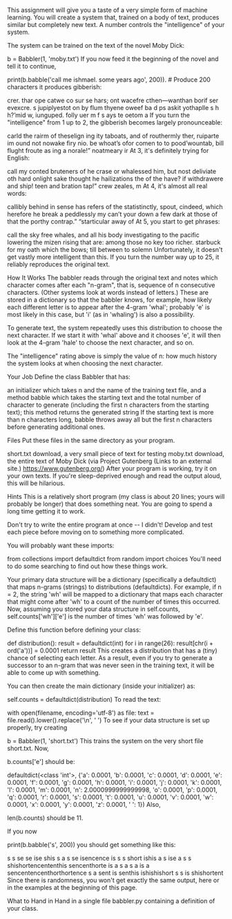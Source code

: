 This assignment will give you a taste of a very simple form of machine learning. You will create a system that, trained on a body of text, produces similar but completely new text. A number controls the "intelligence" of your system.

The system can be trained on the text of the novel Moby Dick:

b = Babbler(1, 'moby.txt')
If you now feed it the beginning of the novel and tell it to continue,

print(b.babble('call me ishmael. some years ago', 200)).  # Produce 200 characters
it produces gibberish:

crer. thar ope catwe co sur se hars; ont wacefre cthen—wanthan borif ser evexcre. s jupiplyestot on by flum thyene oweef ba d ps askit yothaplle s h h?’mid w, iunguped. folly uer m f s ays te oetom a
If you turn the "intelligence" from 1 up to 2, the gibberish becomes largely pronounceable:

carld the rairm of theselign ing ity taboats, and of routhermly ther, ruiparte im ound not nowake firy nio. be whoat’s ofor comen to to pood’wountab, bill flught froute as ing a norale!” noatmeary ir
At 3, it's definitely trying for English:

call my conted bruteners of he crase or whalessed him, but nost deliviate oth hard onlight sake thought he hailizations the of the have? if withdrawere and ship! teen and bration tap!” crew zeales, m
At 4, it's almost all real words:

callibly behind in sense has refers of the statistinctly, spout, cindeed, which herefore he break a peddlessly my can’t your down a few dark at those of that the porthy contrap.” “starticular away of
At 5, you start to get phrases:

call the sky free whales, and all his body investigating to the pacific lowering the mizen rising that are: among those no key too richer. starbuck for my oath which the bows; till between to solemn
Unfortunately, it doesn't get vastly more intelligent than this. If you turn the number way up to 25, it reliably reproduces the original text.

How It Works
The babbler reads through the original text and notes which character comes after each "n-gram", that is, sequence of n consecutive characters. (Other systems look at words instead of letters.) These are stored in a dictionary so that the babbler knows, for example, how likely each different letter is to appear after the 4-gram 'whal'; probably 'e' is most likely in this case, but 'i' (as in 'whaling') is also a possibility.

To generate text, the system repeatedly uses this distribution to choose the next character. If we start it with 'whal' above and it chooses 'e', it will then look at the 4-gram 'hale' to choose the next character, and so on.

The "intelligence" rating above is simply the value of n: how much history the system looks at when choosing the next character.

Your Job
Define the class Babbler that has:

an initializer which takes n and the name of the training text file, and
a method babble which takes the starting text and the total number of character to generate (including the first n characters from the starting text); this method returns the generated string
If the starting text is more than n characters long, babble throws away all but the first n characters before generating additional ones.

Files
Put these files in the same directory as your program.

short.txt  download, a very small piece of text for testing
moby.txt  download, the entire text of Moby Dick (via Project Gutenberg (Links to an external site.) https://www.gutenberg.org/)
After your program is working, try it on your own texts. If you're sleep-deprived enough and read the output aloud, this will be hilarious.

Hints
This is a relatively short program (my class is about 20 lines; yours will probably be longer) that does something neat. You are going to spend a long time getting it to work.

Don't try to write the entire program at once -- I didn't! Develop and test each piece before moving on to something more complicated.

You will probably want these imports:

from collections import defaultdict
from random import choices
You'll need to do some searching to find out how these things work.

Your primary data structure will be a dictionary (specifically a defaultdict) that maps n-grams (strings) to distributions (defaultdicts). For example, if n = 2, the string 'wh' will be mapped to a dictionary that maps each character that might come after 'wh' to a count of the number of times this occurred. Now, assuming you stored your data structure in self.counts, self.counts['wh']['e'] is the number of times 'wh' was followed by 'e'.

Define this function before defining your class:

def distribution():
    result = defaultdict(int)
    for i in range(26):
        result[chr(i + ord('a'))] = 0.0001
    return result
This creates a distribution that has a (tiny) chance of selecting each letter. As a result, even if you try to generate a successor to an n-gram that was never seen in the training text, it will be able to come up with something.

You can then create the main dictionary (inside your initializer) as:

self.counts = defaultdict(distribution)
To read the text:

with open(filename, encoding='utf-8') as file:
    text = file.read().lower().replace('\n', ' ')
To see if your data structure is set up properly, try creating

b = Babbler(1, 'short.txt')
This trains the system on the very short file short.txt. Now,

b.counts['e']
should be:

defaultdict(<class 'int'>, {'a': 0.0001, 'b': 0.0001, 'c': 0.0001, 'd': 0.0001, 'e': 0.0001, 'f': 0.0001, 'g': 0.0001, 'h': 0.0001, 'i': 0.0001, 'j': 0.0001, 'k': 0.0001, 'l': 0.0001, 'm': 0.0001, 'n': 2.0000999999999998, 'o': 0.0001, 'p': 0.0001, 'q': 0.0001, 'r': 0.0001, 's': 0.0001, 't': 0.0001, 'u': 0.0001, 'v': 0.0001, 'w': 0.0001, 'x': 0.0001, 'y': 0.0001, 'z': 0.0001, ' ': 1})
Also,

len(b.counts)
should be 11.

If you now

print(b.babble('s', 200))
you should get something like this:

s s se se ise shis s a s se isencence is s s short ishis a s ise a s s shishortencententhis sencenthorte is a s a s a is a sencentencenthorthortence s a sent is senthis ishishishort s s is shishortent
Since there is randomness, you won't get exactly the same output, here or in the examples at the beginning of this page.

What to Hand in
Hand in a single file babbler.py containing a definition of your class.
